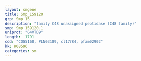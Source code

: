```yaml
---
layout: smgene
title: Smp_159120
grp: Smp_15
description: "family C48 unassigned peptidase (C48 family)"
smp: Smp_159120.1
uniprot: "G4VTD9"
length:  1791
cdd: "COG5160, PLN03189, cl17784, pfam02902"
kk: K08596
categories: sm
---
```

